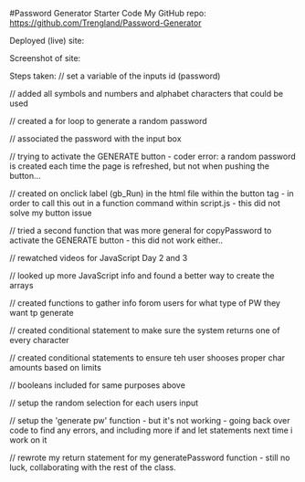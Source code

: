 #Password Generator Starter Code
My GitHub repo: https://github.com/Trengland/Password-Generator 

Deployed (live) site:


Screenshot of site:


Steps taken:
// set a variable of the inputs id (password)

// added all symbols and numbers and alphabet characters that could be used

// created a for loop to generate a random password

// associated the password with the input box

// trying to activate the GENERATE button - coder error: a random password is created each time the page is refreshed, but not when pushing the button...

// created on onclick label (gb_Run) in the html file within the button tag - in order to call this out in a function command within script.js - this did not solve my button issue

// tried a second function that was more general for copyPassword to activate the GENERATE button - this did not work either..

// rewatched videos for JavaScript Day 2 and 3

// looked up more JavaScript info and found a better way to create the arrays

// created functions to gather info forom users for what type of PW they want tp generate

// created conditional statement to make sure the system returns one of every character

// created conditional statements to ensure teh user shooses proper char amounts based on limits

// booleans included for same purposes above

// setup the random selection for each users input

// setup the 'generate pw' function - but it's not working - going back over code to find any errors, and including more if and let statements next time i work on it

// rewrote my return statement for my generatePassword function - still no luck, collaborating with the rest of the class.


